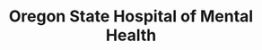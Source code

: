 ---
layout: repo
title: "Oregon State Hospital of Mental Health"
id: 25332
permalink: repos/25332/
---